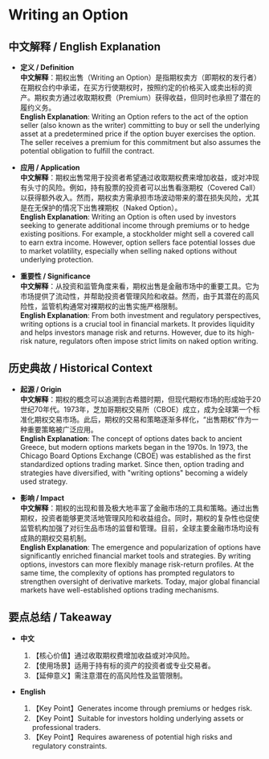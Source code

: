 # Writing an Option

## 中文解释 / English Explanation

* **定义 / Definition**  
  **中文解释**：期权出售（Writing an Option）是指期权卖方（即期权的发行者）在期权合约中承诺，在买方行使期权时，按照约定的价格买入或卖出标的资产。期权卖方通过收取期权费（Premium）获得收益，但同时也承担了潜在的履约义务。  
  **English Explanation**: Writing an Option refers to the act of the option seller (also known as the writer) committing to buy or sell the underlying asset at a predetermined price if the option buyer exercises the option. The seller receives a premium for this commitment but also assumes the potential obligation to fulfill the contract.

* **应用 / Application**  
  **中文解释**：期权出售常用于投资者希望通过收取期权费来增加收益，或对冲现有头寸的风险。例如，持有股票的投资者可以出售看涨期权（Covered Call）以获得额外收入。然而，期权卖方需承担市场波动带来的潜在损失风险，尤其是在无保护的情况下出售裸期权（Naked Option）。  
  **English Explanation**: Writing an Option is often used by investors seeking to generate additional income through premiums or to hedge existing positions. For example, a stockholder might sell a covered call to earn extra income. However, option sellers face potential losses due to market volatility, especially when selling naked options without underlying protection.

* **重要性 / Significance**  
  **中文解释**：从投资和监管角度来看，期权出售是金融市场中的重要工具。它为市场提供了流动性，并帮助投资者管理风险和收益。然而，由于其潜在的高风险性，监管机构通常对裸期权的出售实施严格限制。  
  **English Explanation**: From both investment and regulatory perspectives, writing options is a crucial tool in financial markets. It provides liquidity and helps investors manage risk and returns. However, due to its high-risk nature, regulators often impose strict limits on naked option writing.

## 历史典故 / Historical Context

* **起源 / Origin**  
  **中文解释**：期权的概念可以追溯到古希腊时期，但现代期权市场的形成始于20世纪70年代。1973年，芝加哥期权交易所（CBOE）成立，成为全球第一个标准化期权交易市场。此后，期权的交易和策略逐渐多样化，“出售期权”作为一种重要策略被广泛应用。  
  **English Explanation**: The concept of options dates back to ancient Greece, but modern options markets began in the 1970s. In 1973, the Chicago Board Options Exchange (CBOE) was established as the first standardized options trading market. Since then, option trading and strategies have diversified, with "writing options" becoming a widely used strategy.

* **影响 / Impact**  
  **中文解释**：期权的出现和普及极大地丰富了金融市场的工具和策略。通过出售期权，投资者能够更灵活地管理风险和收益组合。同时，期权的复杂性也促使监管机构加强了对衍生品市场的监督和管理。目前，全球主要金融市场均设有成熟的期权交易机制。  
  **English Explanation**: The emergence and popularization of options have significantly enriched financial market tools and strategies. By writing options, investors can more flexibly manage risk-return profiles. At the same time, the complexity of options has prompted regulators to strengthen oversight of derivative markets. Today, major global financial markets have well-established options trading mechanisms.

## 要点总结 / Takeaway

* **中文**  
  1. 【核心价值】通过收取期权费增加收益或对冲风险。
  2. 【使用场景】适用于持有标的资产的投资者或专业交易者。
  3. 【延伸意义】需注意潜在的高风险性及监管限制。

* **English**  
  1. 【Key Point】Generates income through premiums or hedges risk.
  2. 【Key Point】Suitable for investors holding underlying assets or professional traders.
  3. 【Key Point】Requires awareness of potential high risks and regulatory constraints.